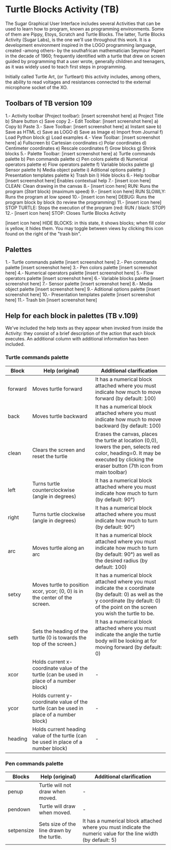 # Turtle Blocks Activity (TB)

The Sugar Graphical User Interface includes several Activities that can be used to learn how to program, known as programming environments. Some of them are Pippy, Etoys, Scratch and Turtle Blocks. The latter, Turtle Blocks Activity (Sugar Labs), is the one we'll use throughout this work. It is a development environment inspired in the LOGO programming language, created -among others- by the southafrican mathematician Seymour Papert in the decade of 1960; frequently identified with a turtle that drew on screen guided by programming that a user wrote, generally children and teenagers, as it was widely used to teach first steps in programming.

Initially called Turtle Art, (or Turtleart) this activity includes, among others, the ability to read voltages and resistances connected to the external microphone socket of the XO.

## Toolbars of TB version 109

1.- Activity toolbar (Project toolbar):
    [insert screenshot here]
    a) Project Title
    b) Share button
    c) Save copy
2.- Edit Toolbar:
    [insert screenshot here]
    a) Copy
    b) Paste
3.- Save Toolbar:
    [insert screenshot here]
    a) Instant save
    b) Save as HTML
    c) Save as LOGO
    d) Save as Image
    e) Import from Journal
    f) Load Python block
    g) Load examples
4.- View Toolbar:
    [insert screenshot here]
    a) Fullscreen
    b) Cartesian coordinates
    c) Polar coordinates
    d) Centimeter coordinates
    e) Rescale coordinates
    f) Grow blocks
    g) Shrink blocks
5.- Palette Toolbar:
    [insert screenshot here]
    a) Turtle commands palette
    b) Pen commands palette
    c) Pen colors palette
    d) Numerical operators palette
    e) Flow operators palette
    f) Variable blocks palette
    g) Sensor palette
    h) Media object palette
    i) Aditional options palette
    j) Presentation templates palette
    k) Trash bin
    l) Hide blocks
6.- Help toolbar
    [insert screenshot here]
    Enables contextual help
7.- [insert icon here] CLEAN: Clean drawing in the canvas
8.- [insert icon here] RUN: Runs the program (*Start* block) (maximum speed)
9.- [insert icon here] RUN SLOWLY: Runs the program at low speed
10.- [insert icon here] DEBUG: Runs the program block by block (to review the programming)
11.- [insert icon here] STOP TURTLE: Stops the execution of the program (red: RUN / black: STOP)
12.- [insert icon here] STOP: Closes Turtle Blocks Activity

[insert icon here] HIDE BLOCKS: in this state, it shows blocks; when fill color is yellow, it hides them. You may toggle between views by clicking this icon found on the right of the "trash bin".

## Palettes

1.- Turtle commands palette
    [insert screenshot here]
2.- Pen commands palette
    [insert screenshot here]
3.- Pen colors palette
    [insert screenshot here]
4.- Numerical operators palette
    [insert screenshot here]
5.- Flow operators palette
    [insert screenshot here]
6.- Variable blocks palette
    [insert screenshot here]
7.- Sensor palette
    [insert screenshot here]
8.- Media object palette
    [insert screenshot here]
9.- Aditional options palette
    [insert screenshot here]
10.- Presentation templates palette
    [insert screenshot here]
11.- Trash bin
    [insert screenshot here]

## Help for each block in palettes (TB v.109)

We've included the help texts as they appear when invoked from inside the Activity: they consist of a brief description of the action that each block executes. An additional column with additional information has been included.

### Turtle commands palette

| Block     | Help (original)       | Additional clarification |
|-----------|-----------------------|--------------------------|
| forward   | Moves turtle forward  | It has a numerical block attached where you must indicate how much to move forward (by default: 100) |
| back      | Moves turtle backward | It has a numerical block attached where you must indicate how much to move backward (by default: 100) |
| clean     | Clears the screen and reset the turtle | Erases the canvas, places the turtle at location (0,0), lowers the pen, selects red color, heading=0. It may be executed by clicking the eraser button (7th icon from main toolbar) |
| left      | Turns turtle counterclockwise (angle in degrees) | It has a numerical block attached where you must indicate how much to turn (by default: 90°) |
| right     | Turns turtle clockwise (angle in degrees) | It has a numerical block attached where you must indicate how much to turn (by default: 90°) |
| arc       | Moves turtle along an arc | It has a numerical block attached where you must indicate how much to turn (by default: 90°) as well as the desired radius (by default: 100) |
| setxy     | Moves turtle to position xcor, ycor; (0, 0) is in the center of the screen. | It has a numerical block attached where you must indicate the x coordinate (by default: 0) as well as the y coordinate (by default: 0) of the point on the screen you wish the turtle to be. |
| seth      | Sets the heading of the turtle (0 is towards the top of the screen.) | It has a numerical block attached where you must indicate the angle the turtle body will be looking at for moving forward (by default: 0) |
| xcor      | Holds current x-coordinate value of the turtle (can be used in place of a number block) | - |
| ycor      | Holds current y-coordinate value of the turtle (can be used in place of a number block) | - |
| heading   | Holds current heading value of the turtle (can be used in place of a number block) | - |

### Pen commands palette

| Blocks    | Help (original) | Additional clarification |
|-----------|-----------------|--------------------------|
| penup     | Turtle will not draw when moved. | - |
| pendown   | Turtle will draw when moved. | - |
| setpensize | Sets size of the line drawn by the turtle. | It has a numerical block attached where you must indicate the numeric value for the line width (by default: 5) |


